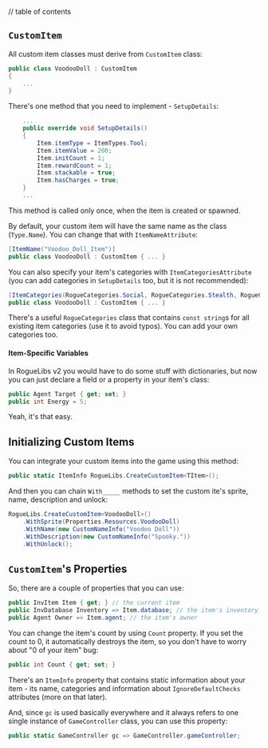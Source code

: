 // table of contents

## `CustomItem` ##

All custom item classes must derive from `CustomItem` class:

```cs
public class VoodooDoll : CustomItem
{
    ...
}
```

There's one method that you need to implement - `SetupDetails`:

```cs
    ...
    public override void SetupDetails()
    {
        Item.itemType = ItemTypes.Tool;
        Item.itemValue = 200;
        Item.initCount = 1;
        Item.rewardCount = 1;
        Item.stackable = true;
        Item.hasCharges = true;
    }
    ...
```

This method is called only once, when the item is created or spawned.

By default, your custom item will have the same name as the class (`Type.Name`). You can change that with `ItemNameAttribute`:

```cs
[ItemName("Voodoo_Doll_Item")]
public class VoodooDoll : CustomItem { ... }
```

You can also specify your item's categories with `ItemCategoriesAttribute` (you can add categories in `SetupDetails` too, but it is not recommended):

```cs
[ItemCategories(RogueCategories.Social, RogueCategories.Stealth, RogueCategories.Weird)]
public class VoodooDoll : CustomItem { ... }
```

There's a useful `RogueCategories` class that contains `const string`s for all existing item categories (use it to avoid typos). You can add your own categories too.

#### Item-Specific Variables ####

In RogueLibs v2 you would have to do some stuff with dictionaries, but now you can just declare a field or a property in your item's class:

```cs
public Agent Target { get; set; }
public int Energy = 5;
```

Yeah, it's that easy.

## Initializing Custom Items ##

You can integrate your custom items into the game using this method:

```cs
public static ItemInfo RogueLibs.CreateCustomItem<TItem>();
```

And then you can chain `With_____` methods to set the custom ite's sprite, name, description and unlock:

```cs
RogueLibs.CreateCustomItem<VoodooDoll>()
    .WithSprite(Properties.Resources.VoodooDoll)
    .WithName(new CustomNameInfo("Voodoo Doll"))
    .WithDescription(new CustomNameInfo("Spooky."))
    .WithUnlock();
```

## `CustomItem`'s Properties ##

So, there are a couple of properties that you can use:

```cs
public InvItem Item { get; } // the current item
public InvDatabase Inventory => Item.database; // the item's inventory
public Agent Owner => Item.agent; // the item's owner
```

You can change the item's count by using `Count` property. If you set the count to 0, it automatically destroys the item, so you don't have to worry about "0 of your item" bug:

```cs
public int Count { get; set; }
```

There's an `ItemInfo` property that contains static information about your item - its name, categories and information about `IgnoreDefaultChecks` attributes (more on that later).

And, since `gc` is used basically everywhere and it always refers to one single instance of `GameController` class, you can use this property:

```cs
public static GameController gc => GameController.gameController;
```